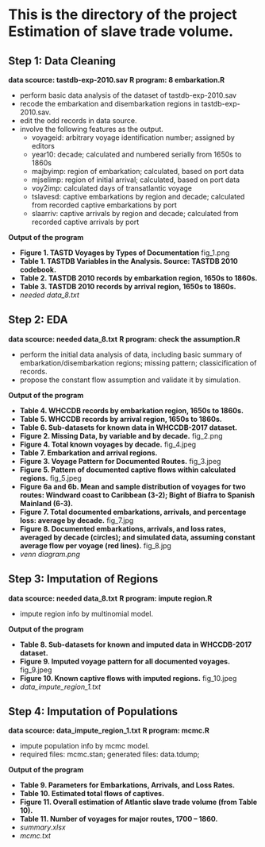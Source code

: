 # This is the directory of the project Estimation of slave trade volume.
## Step 1: Data Cleaning
**data scource: tastdb-exp-2010.sav**
**R program: 8 embarkation.R**
* perform basic data analysis of the dataset of tastdb-exp-2010.sav
* recode the embarkation and disembarkation regions in tastdb-exp-2010.sav.
* edit the odd records in data source.
* involve the following features as the output.
  * voyageid: arbitrary voyage identification number; assigned by editors 
  * year10: decade; calculated and numbered serially from 1650s to 1860s 
  * majbyimp: region of embarkation; calculated, based on port data 
  * mjselimp: region of initial arrival; calculated, based on port data 
  * voy2imp: calculated days of transatlantic voyage  
  * tslavesd: captive embarkations by region and decade; calculated from recorded captive embarkations by port 
  * slaarriv: captive arrivals by region and decade; calculated from recorded captive arrivals by port 

**Output of the program**
* **Figure 1. TASTD Voyages by Types of Documentation** fig_1.png
* **Table 1. TASTDB Variables in the Analysis. Source: TASTDB 2010 codebook.**
* **Table 2. TASTDB 2010 records by embarkation region, 1650s to 1860s.**
* **Table 3. TASTDB 2010 records by arrival region, 1650s to 1860s.**
* *needed data_8.txt*

## Step 2: EDA
**data scource: needed data_8.txt**
**R program: check the assumption.R**
* perform the initial data analysis of data, including basic summary of embarkation/disembarkation regions; missing pattern; classicification of records.
* propose the constant flow assumption and validate it by simulation.

**Output of the program**
* **Table 4. WHCCDB records by embarkation region, 1650s to 1860s.**
* **Table 5. WHCCDB records by arrival region, 1650s to 1860s.**
* **Table 6. Sub-datasets for known data in WHCCDB-2017 dataset.**
* **Figure 2. Missing Data, by variable and by decade.**   fig_2.png
* **Figure 4. Total known voyages by decade.**   fig_4.jpeg
* **Table 7. Embarkation and arrival regions.**
* **Figure 3. Voyage Pattern for Documented Routes.** fig_3.jpeg
* **Figure 5. Pattern of documented captive flows within calculated regions.**   fig_5.jpeg
* **Figure 6a and 6b. Mean and sample distribution of voyages for two routes: Windward coast to Caribbean (3-2); Bight of Biafra to Spanish Mainland (6-3).** 
* **Figure 7. Total documented embarkations, arrivals, and percentage loss: average by decade.**   fig_7.jpg
* **Figure 8. Documented embarkations, arrivals, and loss rates, averaged by decade (circles); and simulated data, assuming constant average flow per voyage (red lines).** fig_8.jpg
* *venn diagram.png*

## Step 3: Imputation of Regions
**data scource: needed data_8.txt**
**R program: impute region.R**
* impute region info by multinomial model.

**Output of the program**
* **Table 8. Sub-datasets for known and imputed data in WHCCDB-2017 dataset.**
* **Figure 9. Imputed voyage pattern for all documented voyages.**  fig_9.jpeg
* **Figure 10. Known captive flows with imputed regions.**  fig_10.jpeg
* *data_impute_region_1.txt*

## Step 4: Imputation of Populations
**data scource: data_impute_region_1.txt**
**R program: mcmc.R**
* impute population info by mcmc model.
* required files: mcmc.stan; generated files: data.tdump; 

**Output of the program**
* **Table 9. Parameters for Embarkations, Arrivals, and Loss Rates.** 
* **Table 10. Estimated total flows of captives.**
* **Figure 11. Overall estimation of Atlantic slave trade volume (from Table 10).**
* **Table 11. Number of voyages for major routes, 1700 – 1860.**
* *summary.xlsx*
* *mcmc.txt*
